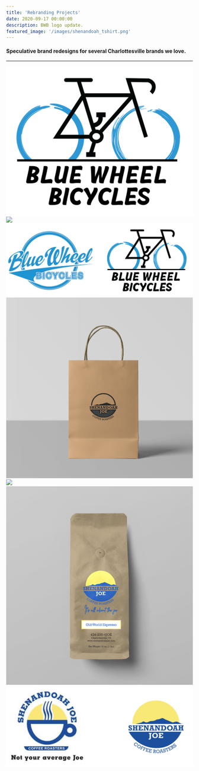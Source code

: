 ```yaml
---
title: 'Rebranding Projects'
date: 2020-09-17 00:00:00
description: BWB logo update.
featured_image: '/images/shenandoah_tshirt.png'
---
```

#### Speculative brand redesigns for several Charlottesville brands we love. 
---


<div class="gallery" data-columns="3">
	<img src="/images/Blue_wheel_logo.png">
	<img src="/images/bwb_mockup.png">
	<img src="/images/bwb_comparison.png">
<div class="gallery" data-columns="3">
	<img src="/images/shenandoah_joe_stamp_bag.png">
	<img src="/images/shenandoah_tshirt.png">
	<img src="/images/shenandoah_coffee_pouch.png">
	<img src="/images/logo_comparison_shen.png">
</div>
</div>
